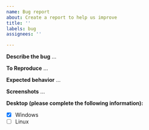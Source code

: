 ```yaml
---
name: Bug report
about: Create a report to help us improve
title: ''
labels: bug
assignees: ''

---
```


**Describe the bug**
...

**To Reproduce**
...

**Expected behavior**
...

**Screenshots**
...

**Desktop (please complete the following information):**

- [X] Windows
- [ ] Linux
